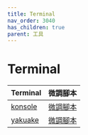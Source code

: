 ```yaml
---
title: Terminal
nav_order: 3040
has_children: true
parent: 工具
---
```



# Terminal

| Terminal | 微調腳本 |
| --- | --- |
| [konsole](https://samwhelp.github.io/note-about-kde/read/subject/tool/terminal/konsole.html) | [微調腳本](https://github.com/samwhelp/note-about-kde/tree/gh-pages/_demo/prototype/tool/konsole) |
| [yakuake](https://samwhelp.github.io/note-about-kde/read/subject/tool/terminal/yakuake.html) | [微調腳本](https://github.com/samwhelp/note-about-kde/tree/gh-pages/_demo/prototype/tool/yakuake) |
